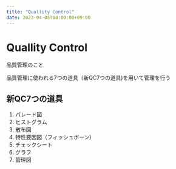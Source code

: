 ```yaml
---
title: "Quallity Control"
date: 2023-04-05T00:00:00+09:00
---
```

# Quallity Control

品質管理のこと

品質管理に使われる7つの道具（新QC7つの道具)を用いて管理を行う

## 新QC7つの道具

1. パレード図
2. ヒストグラム
3. 散布図
4. 特性要因図（フィッシュボーン）
5. チェックシート
6. グラフ
7. 管理図